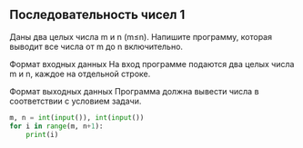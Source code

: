 ## Последовательность чисел 1
Даны два целых числа m и n (m≤n). Напишите программу, которая выводит все числа от m до n включительно.

Формат входных данных
На вход программе подаются два целых числа m и n, каждое на отдельной строке.

Формат выходных данных
Программа должна вывести числа в соответствии с условием задачи.

```python
m, n = int(input()), int(input())
for i in range(m, n+1):
    print(i)
```